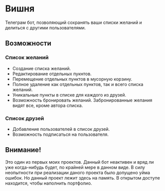 # Вишня
Телеграм бот, позволяющий сохранять ваши списки желаний и делиться с другими пользователями.

## Возможности

### Список желаний
* Создание списка желаний.
* Редактирование отдельных пукнтов.
* Перемещение отдельных пунктов в мусорную корзину.
* Полное удаление как отдельных пунктов, так и всего списка желаний.
* Уникальные пункты в списке для каждого из друзей.
* Возможность бронировать желаний. Забронированные желания видят все, кроме автора списка.

### Список друзей
* Добавление пользователей в список друзей.
* Возможность подписаться на пользователя.

## Внимание!
 Это один из первых моих проектов. Данный бот неактивен и вряд ли уже когда-нибудь будет, по крайней мере в данном виде.
 В силу неопытности при реализации даного проекта было допущено уйма ошибок.
 Но данный проект лежит здесь на память.
 В открытом доступе находится, чтобы наполнить портфолио.
